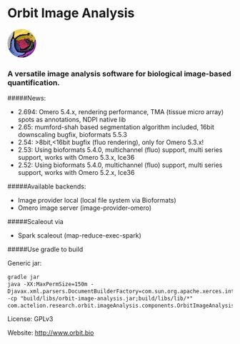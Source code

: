 # Orbit Image Analysis
![Orbit](src/main/resources/resource/orbit_round_64.png)

### A versatile image analysis software for biological image-based quantification.

#####News:
* 2.694: Omero 5.4.x, rendering performance, TMA (tissue micro array) spots as annotations, NDPI native lib 
* 2.65: mumford-shah based segmentation algorithm included, 16bit downscaling bugfix, bioformats 5.5.3
* 2.54: >8bit,<16bit bugfix (fluo rendering), only for Omero 5.3.x!
* 2.53: Using bioformats 5.4.0, multichannel (fluo) support, multi series support, works with Omero 5.3.x, Ice36
* 2.52: Using bioformats 5.4.0, multichannel (fluo) support, multi series support, works with Omero 5.2.x, Ice36

#####Available backends:

* Image provider local (local file system via Bioformats)
* Omero image server (image-provider-omero)

#####Scaleout via

* Spark scaleout (map-reduce-exec-spark)

#####Use gradle to build

Generic jar:

    gradle jar
    java -XX:MaxPermSize=150m -Djavax.xml.parsers.DocumentBuilderFactory=com.sun.org.apache.xerces.internal.jaxp.DocumentBuilderFactoryImpl -cp "build/libs/orbit-image-analysis.jar;build/libs/lib/*" com.actelion.research.orbit.imageAnalysis.components.OrbitImageAnalysis

License: GPLv3

Website: http://www.orbit.bio
